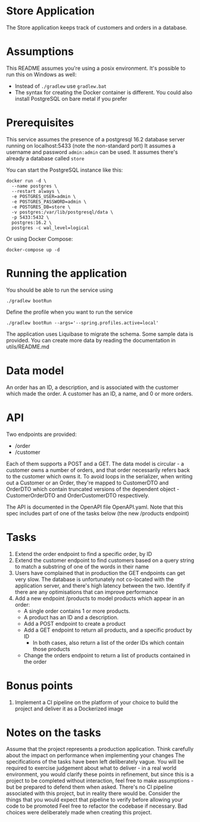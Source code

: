# Store Application
The Store application keeps track of customers and orders in a database.

# Assumptions
This README assumes you're using a posix environment. It's possible to run this on Windows as well:
* Instead of `./gradlew` use `gradlew.bat`
* The syntax for creating the Docker container is different. You could also install PostgreSQL on bare metal if you prefer


# Prerequisites
This service assumes the presence of a postgresql 16.2 database server running on localhost:5433 (note the non-standard port)
It assumes a username and password `admin:admin` can be used.
It assumes there's already a database called `store`

You can start the PostgreSQL instance like this:
```shell
docker run -d \
  --name postgres \
  --restart always \
  -e POSTGRES_USER=admin \
  -e POSTGRES_PASSWORD=admin \
  -e POSTGRES_DB=store \
  -v postgres:/var/lib/postgresql/data \
  -p 5433:5432 \
  postgres:16.2 \
  postgres -c wal_level=logical
```
Or using Docker Compose:
```shell
docker-compose up -d
```

# Running the application
You should be able to run the service using
```shell
./gradlew bootRun
```
Define the profile when you want to run the service
```shell
./gradlew bootRun --args='--spring.profiles.active=local'
```

The application uses Liquibase to migrate the schema. Some sample data is provided. You can create more data by reading the documentation in utils/README.md

# Data model
An order has an ID, a description, and is associated with the customer which made the order.
A customer has an ID, a name, and 0 or more orders.

# API
Two endpoints are provided:
   * /order
   * /customer

Each of them supports a POST and a GET. The data model is circular - a customer owns a number of orders, and that order necessarily refers back to the customer which owns it.
To avoid loops in the serializer, when writing out a Customer or an Order, they're mapped to CustomerDTO and OrderDTO which contain truncated versions of the dependent object - CustomerOrderDTO and OrderCustomerDTO respectively.

The API is documented in the OpenAPI file OpenAPI.yaml. Note that this spec includes part of one of the tasks below (the new /products endpoint)

# Tasks

1. Extend the order endpoint to find a specific order, by ID
2. Extend the customer endpoint to find customers based on a query string to match a substring of one of the words in their name
3. Users have complained that in production the GET endpoints can get very slow. The database is unfortunately not co-located with the application server, and there's high latency between the two. Identify if there are any optimisations that can improve performance
4. Add a new endpoint /products to model products which appear in an order:
      * A single order contains 1 or more products. 
      * A product has an ID and a description. 
      * Add a POST endpoint to create a product
      * Add a GET endpoint to return all products, and a specific product by ID
        * In both cases, also return a list of the order IDs which contain those products
      * Change the orders endpoint to return a list of products contained in the order

# Bonus points
1. Implement a CI pipeline on the platform of your choice to build the project and deliver it as a Dockerized image

# Notes on the tasks
Assume that the project represents a production application.
Think carefully about the impact on performance when implementing your changes
The specifications of the tasks have been left deliberately vague. You will be required to exercise judgement about what to deliver - in a real world environment, you would clarify these points in refinement, but since this is a project to be completed without interaction, feel free to make assumptions - but be prepared to defend them when asked.
There's no CI pipeline associated with this project, but in reality there would be. Consider the things that you would expect that pipeline to verify before allowing your code to be promoted
Feel free to refactor the codebase if necessary. Bad choices were deliberately made when creating this project.
